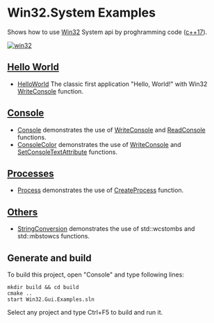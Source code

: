
# Win32.System Examples

Shows how to use [Win32](https://learn.microsoft.com/en-us/windows/win32/api/) System api by proghramming code ([c++17](https://en.cppreference.com/w/)).

[![win32](../docs/Pictures/win32_header.png)](https://gammasoft71.wixsite.com/gammasoft/win32)

## [Hello World](HelloWorlds/README.md)

* [HelloWorld](HelloWorlds/HelloWorld/README.md) The classic first application "Hello, World!" with Win32 [WriteConsole](https://learn.microsoft.com/windows/console/writeconsole) function.

## [Console](Console/README.md)

* [Console](Console/Console/README.md) demonstrates the use of [WriteConsole](https://learn.microsoft.com/windows/console/writeconsole) and [ReadConsole](https://learn.microsoft.com/windows/console/readconsole) functions.
* [ConsoleColor](Console/ConsoleColor/README.md) demonstrates the use of [WriteConsole](https://learn.microsoft.com/windows/console/writeconsole) and [SetConsoleTextAttribute](https://learn.microsoft.com/windows/console/setconsoletextattribute) functions.

## [Processes](Processes/README.md)

* [Process](Processes/Process/README.md) demonstrates the use of [CreateProcess](https://learn.microsoft.com/windows/win32/api/processthreadsapi/nf-processthreadsapi-createprocessw) function.

## [Others](Others/README.md)

* [StringConversion](Others/StringConversion/README.md) demonstrates the use of std::wcstombs and std::mbstowcs functions.

## Generate and build

To build this project, open "Console" and type following lines:

``` shell
mkdir build && cd build
cmake .. 
start Win32.Gui.Examples.sln
```

Select any project and type Ctrl+F5 to build and run it.
